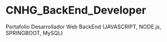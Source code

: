 # CNHG_BackEnd_Developer
Portafolio Desarrollador Web BackEnd (JAVASCRIPT, NODE.js, SPRINGBOOT, MySQL)
